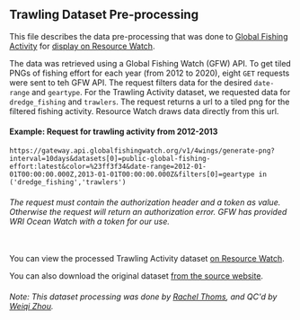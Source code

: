 ## Trawling Dataset Pre-processing
This file describes the data pre-processing that was done to [Global Fishing Activity](https://globalfishingwatch.org/?utm_source=wri_map&utm_medium=api_integration&utm_campaign=ocean_watch) for [display on Resource Watch](https://resourcewatch.org/data/explore/6ccfb266-20cd-4838-82b0-5309987a62f0).

The data was retrieved using a Global Fishing Watch (GFW)  API. To get tiled PNGs of fishing effort for each year (from 2012 to 2020), eight `GET` requests were sent to teh GFW API. The request filters data for the desired `date-range` and `geartype`. For the Trawling Activity dataset, we requested data for `dredge_fishing` and `trawlers`. The request returns a url to a tiled png for the filtered fishing activity. Resource Watch draws data directly from this url. <br> 

#### Example: Request for trawling activity from 2012-2013
```
https://gateway.api.globalfishingwatch.org/v1/4wings/generate-png?interval=10days&datasets[0]=public-global-fishing-effort:latest&color=%23ff3f34&date-range=2012-01-01T00:00:00.000Z,2013-01-01T00:00:00.000Z&filters[0]=geartype in ('dredge_fishing','trawlers')
```
###### The request must contain the authorization header and a token as value. Otherwise the request will return an authorization error. GFW has provided WRI Ocean Watch with a token for our use.


<br>You can view the processed Trawling Activity dataset [on Resource Watch](https://resourcewatch.org/data/explore/6ccfb266-20cd-4838-82b0-5309987a62f0).

You can also download the original dataset [from the source website](https://globalfishingwatch.org/data-download/datasets/public-fishing-effort).

###### Note: This dataset processing was done by [Rachel Thoms](https://www.wri.org/profile/rachel-thoms), and QC'd by [Weiqi Zhou](https://www.wri.org/profile/Weiqi-Zhou).

